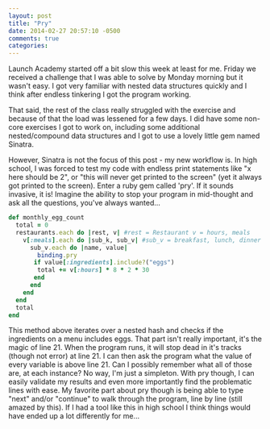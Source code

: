 ```yaml
---
layout: post
title: "Pry"
date: 2014-02-27 20:57:10 -0500
comments: true
categories:
---
```

Launch Academy started off a bit slow this week at least for me.  Friday we received a challenge that I was able to solve by Monday morning but it wasn't easy.  I got very familiar with nested data structures quickly and I think after endless tinkering I got the program working.

That said, the rest of the class really struggled with the exercise and because of that the load was lessened for a few days.  I did have some non-core exercises I got to work on, including some additional nested/compound data structures and I got to use a lovely little gem named Sinatra.

However, Sinatra is not the focus of this post - my new workflow is.  In high school, I was forced to test my code with endless print statements like "x here should be 2", or "this will never get printed to the screen" (yet it always got printed to the screen).  Enter a ruby gem called 'pry'.  If it sounds invasive, it is!  Imagine the ability to stop your program in mid-thought and ask all the questions, you've always wanted...

``` ruby Pry
def monthly_egg_count
  total = 0
  restaurants.each do |rest, v| #rest = Restaurant v = hours, meals
    v[:meals].each do |sub_k, sub_v| #sub_v = breakfast, lunch, dinner
      sub_v.each do |name, value|
        binding.pry
       if value[:ingredients].include?("eggs")
        total += v[:hours] * 8 * 2 * 30
       end
      end
    end
  end
  total
end
```
This method above iterates over a nested hash and checks if the ingredients on a menu includes eggs.  That part isn't really important, it's the magic of line 21.  When the program runs, it will stop dead in it's tracks (though not error) at line 21.  I can then ask the program what the value of every variable is above line 21.  Can I possibly remember what all of those are, at each instance?  No way, I'm just a simpleton.  With pry though, I can easily validate my results and even more importantly find the problematic lines with ease.  My favorite part about pry though is being able to type "next" and/or "continue" to walk through the program, line by line (still amazed by this).  If I had a tool like this in high school I think things would have ended up a lot differently for me...

